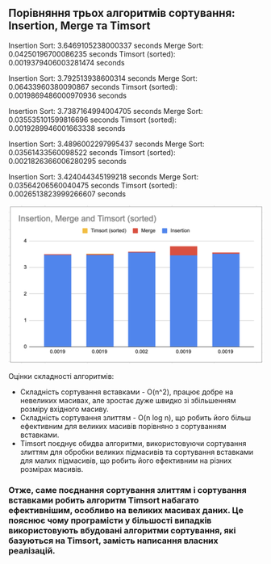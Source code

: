 ## Порівняння трьох алгоритмів сортування: Insertion, Merge та Timsort

Insertion Sort: 3.6469105238000337 seconds
Merge Sort: 0.04250196700086235 seconds
Timsort (sorted): 0.0019379406003281474 seconds

Insertion Sort: 3.792513938600314 seconds
Merge Sort: 0.06433960380090867 seconds
Timsort (sorted): 0.0019869486000970936 seconds

Insertion Sort: 3.7387164994004705 seconds
Merge Sort: 0.035535101599816696 seconds
Timsort (sorted): 0.0019289946001663338 seconds

Insertion Sort: 3.4896002297995437 seconds
Merge Sort: 0.03561433560098522 seconds
Timsort (sorted): 0.0021826366006280295 seconds

Insertion Sort: 3.424044345199218 seconds
Merge Sort: 0.03564206560040475 seconds
Timsort (sorted): 0.0026513823999266607 seconds


![alt text](https://github.com/dikhomenko/goit-algo-hw-04/blob/f2605ada4defe93534c8b9b18abce885d706369c/img/chart.png)

Оцінки складності алгоритмів:

- Складність сортування вставками - O(n^2), працює добре на невеликих масивах, але зростає дуже швидко зі збільшенням розміру вхідного масиву.
- Складність сортування злиттям - O(n log n), що робить його більш ефективним для великих масивів порівняно з сортуванням вставками.
- Timsort поєднує обидва алгоритми, використовуючи сортування злиттям для обробки великих підмасивів та сортування вставками для малих підмасивів, що робить його ефективним на різних розмірах масивів.

### Отже, саме поєднання сортування злиттям і сортування вставками робить алгоритм Timsort набагато ефективнішим, особливо на великих масивах даних. Це пояснює чому програмісти у більшості випадків використовують вбудовані алгоритми сортування, які базуються на Timsort, замість написання власних реалізацій.